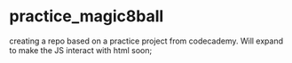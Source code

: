 # practice_magic8ball
creating a repo based on a practice project from codecademy. Will expand to make the JS interact with html soon;
